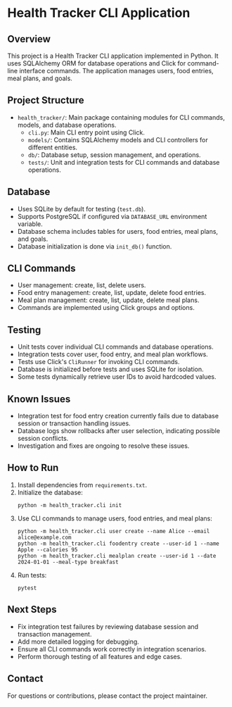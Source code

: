 # Health Tracker CLI Application

## Overview

This project is a Health Tracker CLI application implemented in Python. It uses SQLAlchemy ORM for database operations and Click for command-line interface commands. The application manages users, food entries, meal plans, and goals.

## Project Structure

- `health_tracker/`: Main package containing modules for CLI commands, models, and database operations.
  - `cli.py`: Main CLI entry point using Click.
  - `models/`: Contains SQLAlchemy models and CLI controllers for different entities.
  - `db/`: Database setup, session management, and operations.
  - `tests/`: Unit and integration tests for CLI commands and database operations.

## Database

- Uses SQLite by default for testing (`test.db`).
- Supports PostgreSQL if configured via `DATABASE_URL` environment variable.
- Database schema includes tables for users, food entries, meal plans, and goals.
- Database initialization is done via `init_db()` function.

## CLI Commands

- User management: create, list, delete users.
- Food entry management: create, list, update, delete food entries.
- Meal plan management: create, list, update, delete meal plans.
- Commands are implemented using Click groups and options.

## Testing

- Unit tests cover individual CLI commands and database operations.
- Integration tests cover user, food entry, and meal plan workflows.
- Tests use Click's `CliRunner` for invoking CLI commands.
- Database is initialized before tests and uses SQLite for isolation.
- Some tests dynamically retrieve user IDs to avoid hardcoded values.

## Known Issues

- Integration test for food entry creation currently fails due to database session or transaction handling issues.
- Database logs show rollbacks after user selection, indicating possible session conflicts.
- Investigation and fixes are ongoing to resolve these issues.

## How to Run

1. Install dependencies from `requirements.txt`.
2. Initialize the database:
   ```
   python -m health_tracker.cli init
   ```
3. Use CLI commands to manage users, food entries, and meal plans:
   ```
   python -m health_tracker.cli user create --name Alice --email alice@example.com
   python -m health_tracker.cli foodentry create --user-id 1 --name Apple --calories 95
   python -m health_tracker.cli mealplan create --user-id 1 --date 2024-01-01 --meal-type breakfast
   ```
4. Run tests:
   ```
   pytest
   ```

## Next Steps

- Fix integration test failures by reviewing database session and transaction management.
- Add more detailed logging for debugging.
- Ensure all CLI commands work correctly in integration scenarios.
- Perform thorough testing of all features and edge cases.

## Contact

For questions or contributions, please contact the project maintainer.
